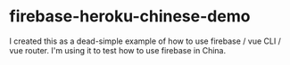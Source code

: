 # firebase-heroku-chinese-demo
I created this as a dead-simple example of how to use firebase / vue CLI / vue router.  I'm using it to test how to use firebase in China.
